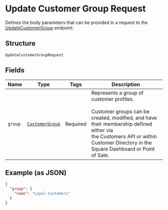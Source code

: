 
# Update Customer Group Request

Defines the body parameters that can be provided in a request to the
[UpdateCustomerGroup](#endpoint-updatecustomergroup) endpoint.

## Structure

`UpdateCustomerGroupRequest`

## Fields

| Name | Type | Tags | Description |
|  --- | --- | --- | --- |
| `group` | [`CustomerGroup`](/doc/models/customer-group.md) | Required | Represents a group of customer profiles.<br><br>Customer groups can be created, modified, and have their membership defined either via<br>the Customers API or within Customer Directory in the Square Dashboard or Point of Sale. |

## Example (as JSON)

```json
{
  "group": {
    "name": "Loyal Customers"
  }
}
```

